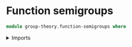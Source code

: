 # Function semigroups

```agda
module group-theory.function-semigroups where
```

<details><summary>Imports</summary>

```agda
open import foundation.dependent-pair-types
open import foundation.function-extensionality
open import foundation.identity-types
open import foundation.sets
open import foundation.universe-levels

open import group-theory.semigroups
open import group-theory.dependent-products-semigroups
```

<details>

## Idea

Given a semigroup `G` and a type `X`, the function semigroup `G^X` consists of
functions from `X` to the underlying type of `G`. The semigroup operation is
given pointwise.

## Definition

```agda
module _
  {l1 l2 : Level} (G : Semigroup l1) (X : UU l2)
  where

  function-Semigroup : Semigroup (l1 ⊔ l2)
  function-Semigroup = Π-Semigroup X (λ _ → G)

  set-function-Semigroup : Set (l1 ⊔ l2)
  set-function-Semigroup = set-Π-Semigroup X (λ _ → G)

  type-function-Semigroup : UU (l1 ⊔ l2)
  type-function-Semigroup = type-Π-Semigroup X (λ _ → G)

  mul-function-Semigroup :
    (f g : type-function-Semigroup) → type-function-Semigroup
  mul-function-Semigroup = mul-Π-Semigroup X (λ _ → G)

  associative-mul-function-Semigroup :
    (f g h : type-function-Semigroup) →
    mul-function-Semigroup (mul-function-Semigroup f g) h ＝
    mul-function-Semigroup f (mul-function-Semigroup g h)
  associative-mul-function-Semigroup =
    associative-mul-Π-Semigroup X (λ _ → G)

  has-associative-mul-function-Semigroup :
    has-associative-mul-Set set-function-Semigroup
  has-associative-mul-function-Semigroup =
    has-associative-mul-Π-Semigroup X (λ _ → G)
```
